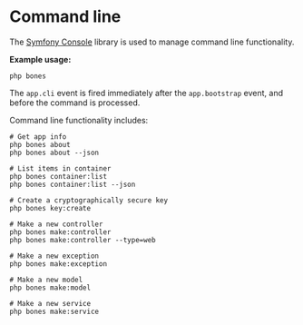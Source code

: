 # Command line

The [Symfony Console](https://github.com/symfony/console) library is used to manage command line functionality.

**Example usage:**

```
php bones
```

The `app.cli` event is fired immediately after the `app.bootstrap` event, and before the command is processed.

Command line functionality includes:

```shell
# Get app info
php bones about
php bones about --json

# List items in container
php bones container:list
php bones container:list --json

# Create a cryptographically secure key
php bones key:create

# Make a new controller
php bones make:controller
php bones make:controller --type=web

# Make a new exception
php bones make:exception

# Make a new model
php bones make:model

# Make a new service
php bones make:service
```